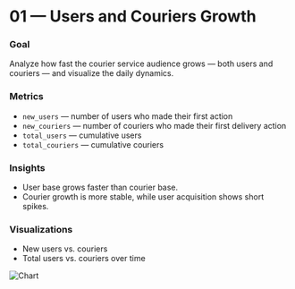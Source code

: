 # 01 — Users and Couriers Growth

### Goal
Analyze how fast the courier service audience grows — both users and couriers — and visualize the daily dynamics.

### Metrics
- `new_users` — number of users who made their first action  
- `new_couriers` — number of couriers who made their first delivery action  
- `total_users` — cumulative users  
- `total_couriers` — cumulative couriers  

### Insights
- User base grows faster than courier base.  
- Courier growth is more stable, while user acquisition shows short spikes.  

### Visualizations
- New users vs. couriers  
- Total users vs. couriers over time

![Chart](сhart_total_users_vs_couriers.png)
